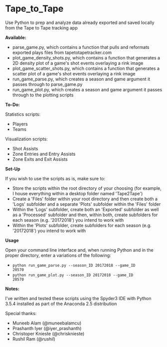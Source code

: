 # Tape_to_Tape
Use Python to prep and analyze data already exported and saved locally from the Tape to Tape tracking app

<b>Available:</b>
- parse_game.py, which contains a function that pulls and reformats exported plays files from tapetotapetracker.com
- plot_game_density_shots.py, which contains a function that generates a 2D density plot of a game's shot events overlaying a rink image
- plot_game_scatter_shots.py, which contains a function that generates a scatter plot of a game's shot events overlaying a rink image
- run_game_parse.py, which creates a season and game argument it passes through to parse_game.py
- run_game_plot.py, which creates a season and game argument it passes through to the plotting scripts

<b>To-Do:</b>

Statistics scripts:
- Players
- Teams

Visualization scripts:
- Shot Assists
- Zone Entries and Entry Assists
- Zone Exits and Exit Assists

<b>Set-Up</b>

If you wish to use the scripts as is, make sure to:

- Store the scripts within the root directory of your choosing (for example, I house everything within a desktop folder named 'Tape2Tape')
- Create a 'Files' folder within your root directory and then create both a 'Logs' subfolder and a separate 'Plots' subfolder within the 'Files' folder
- Within the 'Logs' subfolder, create both an 'Exported' subfolder as well as a 'Processed' subfolder and then, within both, create subfolders for each season (e.g. '20172018') you intend to work with  
- Within the 'Plots' subfolder, create subfolders for each season (e.g. '20172018') you intend to work with

<b>Usage</b>

Open your command line interface and, when running Python and in the proper directory, enter a variations of the following:
- <code>python run_game_parse.py --season_ID 20172018 --game_ID 20570</code>
- <code>python run_game_plot.py --season_ID 20172018 --game_ID 20570</code>

<b>Notes:</b>

I've written and tested these scripts using the Spyder3 IDE with Python 3.5.4 installed as part of the Anaconda 2.5 distribution

Special thanks: 
- Muneeb Alam (@muneebalamcu)
- Prashanth Iyer (@iyer_prashanth)
- Christoper Knieste (@chrisknieste)
- Rushil Ram (@_rushil_)

